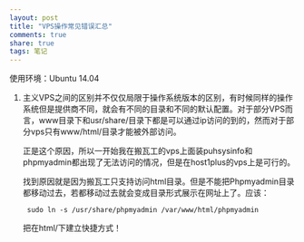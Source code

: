 ```yaml
---
layout: post
title: "VPS操作常见错误汇总" 
comments: true
share: true
tags: 笔记
---
```



使用环境：Ubuntu 14.04

1. 主义VPS之间的区别并不仅仅局限于操作系统版本的区别，有时候同样的操作系统但是提供商不同，就会有不同的目录和不同的默认配置。对于部分VPS而言，www目录下和usr/share/目录下都是可以通过ip访问的到的，然而对于部分vps只有www/html/目录才能被外部访问。

	正是这个原因，所以一开始我在搬瓦工的vps上面装puhsysinfo和phpmyadmin都出现了无法访问的情况，但是在host1plus的vps上是可行的。

	找到原因就是因为搬瓦工只支持访问html目录。但是不能把Phpmyadmin目录都移动过去，若都移动过去就会变成目录形式展示在网址上了。应该：

		
		sudo ln -s /usr/share/phpmyadmin /var/www/html/phpmyadmin

	把在html/下建立快捷方式！


